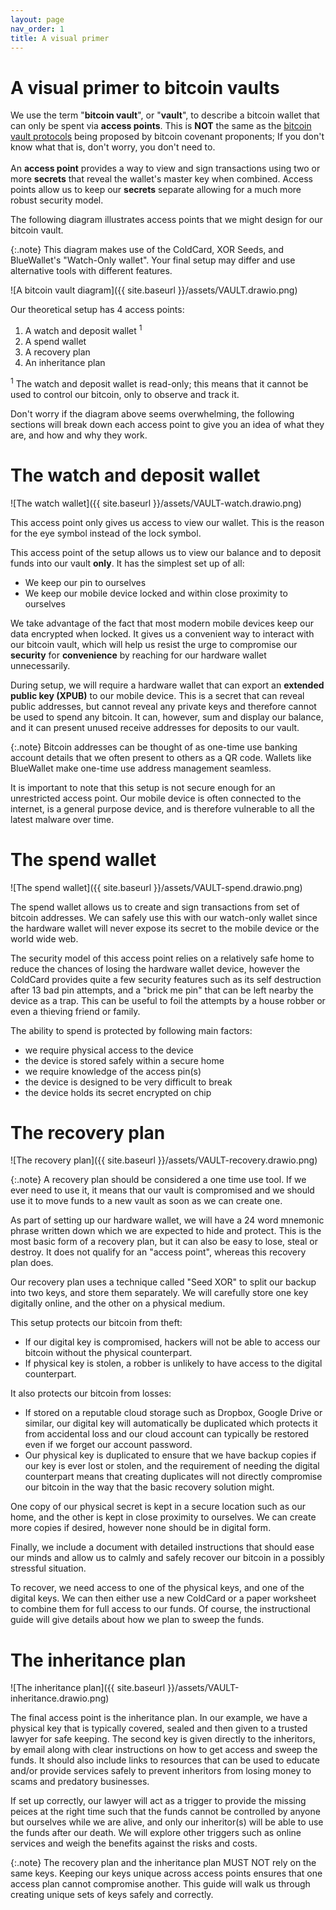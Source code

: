 ```yaml
---
layout: page
nav_order: 1
title: A visual primer
---
```

# A visual primer to bitcoin vaults

We use the term "**bitcoin vault**", or "**vault**", to describe a bitcoin wallet that can only be spent via **access points**. This is **NOT** the same as the [bitcoin vault protocols](https://medium.com/fcats-blockchain-incubator/vaulted-bitcoin-custody-d10824b27141) being proposed by bitcoin covenant proponents; If you don't know what that is, don't worry, you don't need to.\
\
An **access point** provides a way to view and sign transactions using two or more **secrets** that reveal the wallet's master key when combined. Access points allow us to keep our **secrets** separate allowing for a much more robust security model.

The following diagram illustrates access points that we might design for our bitcoin vault.

{:.note}
This diagram makes use of the ColdCard, XOR Seeds, and BlueWallet's "Watch-Only wallet". Your final setup may differ and use alternative tools with different features.

![A bitcoin vault diagram]({{ site.baseurl }}/assets/VAULT.drawio.png)

Our theoretical setup has 4 access points:

1. A watch and deposit wallet <sup>1</sup>
2. A spend wallet
3. A recovery plan 
4. An inheritance plan

<sup>1</sup> The watch and deposit wallet is read-only; this means that it cannot be used to control our bitcoin, only to observe and track it.

Don't worry if the diagram above seems overwhelming, the following sections will break down each access point to give you an idea of what they are, and how and why they work.

# The watch and deposit wallet
![The watch wallet]({{ site.baseurl }}/assets/VAULT-watch.drawio.png)

This access point only gives us access to view our wallet. This is the reason for the eye symbol instead of the lock symbol.

This access point of the setup allows us to view our balance and to deposit funds into our vault **only**. It has the simplest set up of all:

- We keep our pin to ourselves
- We keep our mobile device locked and within close proximity to ourselves

We take advantage of the fact that most modern mobile devices keep our data encrypted when locked. It gives us a convenient way to interact with our bitcoin vault, which will help us resist the urge to compromise our **security** for **convenience** by reaching for our hardware wallet unnecessarily.

During setup, we will require a hardware wallet that can export an **extended public key (XPUB)** to our mobile device. This is a secret that can reveal public addresses, but cannot reveal any private keys and therefore cannot be used to spend any bitcoin. It can, however, sum and display our balance, and it can present unused receive addresses for deposits to our vault.

{:.note}
Bitcoin addresses can be thought of as one-time use banking account details that we often present to others as a QR code. Wallets like BlueWallet make one-time use address management seamless.

It is important to note that this setup is not secure enough for an unrestricted access point. Our mobile device is often connected to the internet, is a general purpose device, and is therefore vulnerable to all the latest malware over time.

# The spend wallet
![The spend wallet]({{ site.baseurl }}/assets/VAULT-spend.drawio.png)

The spend wallet allows us to create and sign transactions from set of bitcoin addresses. We can safely use this with our watch-only wallet since the hardware wallet will never expose its secret to the mobile device or the world wide web.

The security model of this access point relies on a relatively safe home to reduce the chances of losing the hardware wallet device, however the ColdCard provides quite a few security features such as its self destruction after 13 bad pin attempts, and a "brick me pin" that can be left nearby the device as a trap. This can be useful to foil the attempts by a house robber or even a thieving friend or family.

The ability to spend is protected by following main factors: 
- we require physical access to the device 
- the device is stored safely within a secure home
- we require knowledge of the access pin(s)
- the device is designed to be very difficult to break
- the device holds its secret encrypted on chip

# The recovery plan
![The recovery plan]({{ site.baseurl }}/assets/VAULT-recovery.drawio.png)

{:.note}
A recovery plan should be considered a one time use tool. If we ever need to use it, it means that our vault is compromised and we should use it to move funds to a new vault as soon as we can create one.

As part of setting up our hardware wallet, we will have a 24 word mnemonic phrase written down which we are expected to hide and protect. This is the most basic form of a recovery plan, but it can also be easy to lose, steal or destroy. It does not qualify for an "access point", whereas this recovery plan does.

Our recovery plan uses a technique called "Seed XOR" to split our backup into two keys, and store them separately. We will carefully store one key digitally online, and the other on a physical medium.

This setup protects our bitcoin from theft:
- If our digital key is compromised, hackers will not be able to access our bitcoin without the physical counterpart.
- If physical key is stolen, a robber is unlikely to have access to the digital counterpart.

It also protects our bitcoin from losses:

- If stored on a reputable cloud storage such as Dropbox, Google Drive or similar, our digital key will automatically be duplicated which protects it from accidental loss and our cloud account can typically be restored even if we forget our account password.
- Our physical key is duplicated to ensure that we have backup copies if our key is ever lost or stolen, and the requirement of needing the digital counterpart means that creating duplicates will not directly compromise our bitcoin in the way that the basic recovery solution might.

One copy of our physical secret is kept in a secure location such as our home, and the other is kept in close proximity to ourselves. We can create more copies if desired, however none should be in digital form.

Finally, we include a document with detailed instructions that should ease our minds and allow us to calmly and safely recover our bitcoin in a possibly stressful situation.

To recover, we need access to one of the physical keys, and one of the digital keys. We can then either use a new ColdCard or a paper worksheet to combine them for full access to our funds. Of course, the instructional guide will give details about how we plan to sweep the funds.

# The inheritance plan
![The inheritance plan]({{ site.baseurl }}/assets/VAULT-inheritance.drawio.png)

The final access point is the inheritance plan. In our example, we have a physical key that is typically covered, sealed and then given to a trusted lawyer for safe keeping. The second key is given directly to the inheritors, by email along with clear instructions on how to get access and sweep the funds. It should also include links to resources that can be used to educate and/or provide services safely to prevent inheritors from losing money to scams and predatory businesses.

If set up correctly, our lawyer will act as a trigger to provide the missing peices at the right time such that the funds cannot be controlled by anyone but ourselves while we are alive, and only our inheritor(s) will be able to use the funds after our death. We will explore other triggers such as online services and weigh the benefits against the risks and costs.

{:.note}
The recovery plan and the inheritance plan MUST NOT rely on the same keys. Keeping our keys unique across access points ensures that one access plan cannot compromise another. This guide will walk us through creating unique sets of keys safely and correctly.
